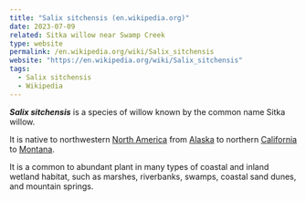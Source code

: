 ```yaml
---
title: "Salix sitchensis (en.wikipedia.org)"
date: 2023-07-09
related: Sitka willow near Swamp Creek
type: website
permalink: /en.wikipedia.org/wiki/Salix_sitchensis
website: "https://en.wikipedia.org/wiki/Salix_sitchensis"
tags:
  - Salix sitchensis
  - Wikipedia
---
```

***Salix sitchensis*** is a species of willow known by the common name Sitka willow.

It is native to northwestern [North America](/en.wikipedia.org/wiki/North_America) from [Alaska](/en.wikipedia.org/wiki/Alaska) to northern [California](/en.wikipedia.org/wiki/California) to [Montana](/en.wikipedia.org/wiki/Montana).

It is a common to abundant plant in many types of coastal and inland wetland habitat, such as marshes, riverbanks, swamps, coastal sand dunes, and mountain springs.
